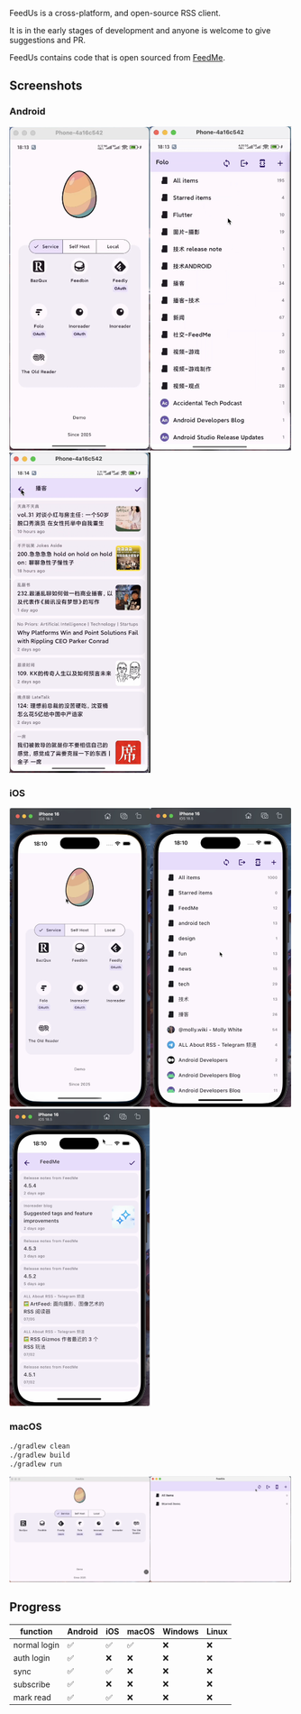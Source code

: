 FeedUs is a cross-platform, and open-source RSS client.

It is in the early stages of development and anyone is welcome to give suggestions and PR.

FeedUs contains code that is open sourced from [FeedMe](https://github.com/seazon/FeedMe).

## Screenshots
### Android
<img width="250" alt="ui-Android-login" src="./docs/imgs/android-login.png" /><img width="250" alt="ui-Android-login" src="./docs/imgs/android-feeds.png" /><img width="250" alt="ui-Android-login" src="./docs/imgs/android-articles.png" />

### iOS
<img width="250" alt="ui-Android-login" src="./docs/imgs/ios-login.png" /><img width="250" alt="ui-Android-login" src="./docs/imgs/ios-feeds.png" /><img width="250" alt="ui-Android-login" src="./docs/imgs/ios-articles.png" />

### macOS
```
./gradlew clean
./gradlew build
./gradlew run
```
<img width="250" alt="ui-Android-login" src="./docs/imgs/macos-login.png" /><img width="250" alt="ui-Android-login" src="./docs/imgs/macos-feeds.png" />

## Progress
| function     | Android | iOS | macOS | Windows | Linux |
|--------------|---------|-----|-------|---------|-------|
| normal login | ✅      | ✅  | ✅     | ❌      |❌     |
| auth login   | ✅      | ❌  | ❌     | ❌      |❌     |
| sync         | ✅      | ✅  | ❌     | ❌      |❌     |
| subscribe    | ✅      | ❌  | ❌     | ❌      |❌     |
| mark read    | ✅      | ✅  | ❌     | ❌      |❌     |

